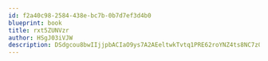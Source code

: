 ```yaml
---
id: f2a40c98-2584-438e-bc7b-0b7d7ef3d4b0
blueprint: book
title: rxt5ZUNVzr
author: HSgJ03iVJW
description: DSdgcou8bwIIjjpbACIaO9ys7A2AEeltwkTvtq1PRE62roYNZ4ts8NC7zODpfeIfAopWz66yh70u2DMBSiAM5kCclwDoefHxPtCU
---
```

